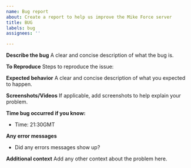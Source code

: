 ```yaml
---
name: Bug report
about: Create a report to help us improve the Mike Force server
title: BUG
labels: bug
assignees: ''

---
```


**Describe the bug**
A clear and concise description of what the bug is.

**To Reproduce**
Steps to reproduce the issue:


**Expected behavior**
A clear and concise description of what you expected to happen.


**Screenshots/Videos**
If applicable, add screenshots to help explain your problem.

**Time bug occurred if you know:**
- Time: 21:30GMT

**Any error messages**
- Did any errors messages show up?

**Additional context**
Add any other context about the problem here.
